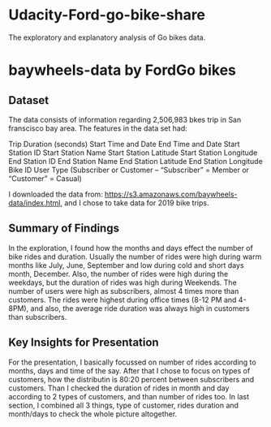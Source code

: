 # Udacity-Ford-go-bike-share
The exploratory and explanatory analysis of Go bikes data.
# baywheels-data by FordGo bikes
## Dataset

The data consists of information regarding 2,506,983 bkes trip in San franscisco bay area. The features in 
the data set had: 

Trip Duration (seconds)
Start Time and Date
End Time and Date
Start Station ID
Start Station Name
Start Station Latitude
Start Station Longitude
End Station ID
End Station Name
End Station Latitude
End Station Longitude
Bike ID
User Type (Subscriber or Customer – “Subscriber” = Member or “Customer” = Casual)

 I downloaded the data from: https://s3.amazonaws.com/baywheels-data/index.html, 
and I chose to take data for 2019 bike trips.



## Summary of Findings

In the exploration, I found how the months and days effect the number of 
bike rides and duration. Usually the number of rides were high during warm 
months like July, June, September and low during cold and short days month, 
December. Also, the number of rides were high during the weekdays, but
the duration of rides was high during Weekends. The number of users were high
 as subscribers, almost 4 times more than customers. The rides were highest 
during office times (8-12 PM and 4-8PM), and also, the average ride duration 
was always high in customers than subscribers.

## Key Insights for Presentation

For the presentation, I basically focussed on number of rides according to months, 
days and time of the say. After that I chose to focus on types of customers, 
how the distributin is 80:20 percent between subscribers and customers. Than I 
checked the duration of rides in month and day according to 2 types of
customers, and than number of rides too. In last section, I combined all 3 things, 
type of customer, rides duration and month/days to check the whole
picture altogether.
